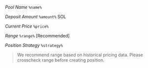 *Pool Name*
`%name%`

*Deposit Amount*
`%amount%` SOL

*Current Price*
`%price%`

*Range*
`%range%` \[Recommended\] 

*Position Strategy*
`%strategy%`

>We recommend range based on historical pricing data\. Please crosscheck range before creating position\.